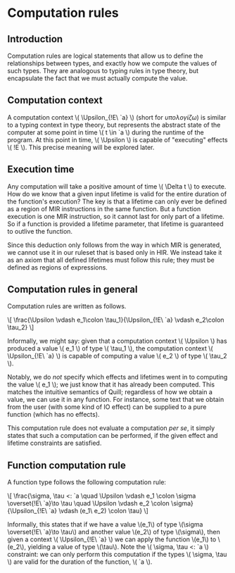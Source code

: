 # Computation rules

## Introduction

Computation rules are logical statements that allow us to define the relationships between types, and exactly how we compute the values of such types. They are analogous to typing rules in type theory, but encapsulate the fact that we must actually compute the value.

## Computation context

A computation context \\( \Upsilon_{!E\ \`a} \\) (short for _υπολογίζω_) is similar to a typing context in type theory, but represents the abstract state of the computer at some point in time \\( t \in \`a \\) during the runtime of the program. At this point in time, \\( \Upsilon \\) is capable of "executing" effects \\( !E \\). This precise meaning will be explored later.

## Execution time

Any computation will take a positive amount of time \\( \Delta t \\) to execute. How do we know that a given input lifetime is valid for the entire duration of the function's execution? The key is that a lifetime can only ever be defined as a region of MIR instructions in the same function. But a function execution is one MIR instruction, so it cannot last for only part of a lifetime. So if a function is provided a lifetime parameter, that lifetime is guaranteed to outlive the function.

Since this deduction only follows from the way in which MIR is generated, we cannot use it in our ruleset that is based only in HIR. We instead take it as an axiom that all defined lifetimes must follow this rule; they must be defined as regions of expressions.

## Computation rules in general

Computation rules are written as follows.

\\[ \frac{\Upsilon \vdash e_1\colon \tau_1}{\Upsilon_{!E\ \`a} \vdash e_2\colon \tau_2} \\]

Informally, we might say: given that a computation context \\( \Upsilon \\) has produced a value \\( e_1 \\) of type \\( \tau_1 \\), the computation context \\( \Upsilon_{!E\ \`a} \\) is capable of computing a value \\( e_2 \\) of type \\( \tau_2 \\).

Notably, we do _not_ specify which effects and lifetimes went in to computing the value \\( e_1 \\); we just know that it has already been computed. This matches the intuitive semantics of Quill; regardless of how we obtain a value, we can use it in any function. For instance, some text that we obtain from the user (with some kind of IO effect) can be supplied to a pure function (which has no effects).

This computation rule does not evaluate a computation _per se_, it simply states that such a computation can be performed, if the given effect and lifetime constraints are satisfied.

## Function computation rule

A function type follows the following computation rule:

\\[ \frac{\sigma, \tau <: \`a \quad \Upsilon \vdash e_1 \colon \sigma \overset{!E\ \`a}\to \tau \quad \Upsilon \vdash e_2 \colon \sigma}{\Upsilon_{!E\ \`a} \vdash (e_1\ e_2) \colon \tau} \\]

Informally, this states that if we have a value \\(e_1\\) of type \\(\sigma \overset{!E\ \`a}\to \tau\\) and another value \\(e_2\\) of type \\(\sigma\\), then given a context \\( \Upsilon_{!E\ \`a} \\) we can apply the function \\(e_1\\) to \\(e_2\\), yielding a value of type \\(\tau\\). Note the \\( \sigma, \tau <: \`a \\) constraint: we can only perform this computation if the types \\( \sigma, \tau \\) are valid for the duration of the function, \\( \`a \\).
